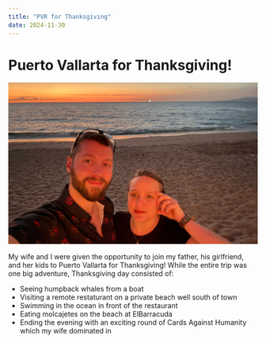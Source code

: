 ```yaml
---
title: "PVR for Thanksgiving"
date: 2024-11-30
---
```

# Puerto Vallarta for Thanksgiving!
![Puerto Vallarta Dinner Photo](/assets/images/241130-pvr-dinner.jpg)

My wife and I were given the opportunity to join my father, his girlfriend, and her kids to Puerto Vallarta for Thanksgiving! While the entire trip was one big adventure, Thanksgiving day consisted of:
- Seeing humpback whales from a boat
- Visiting a remote restaturant on a private beach well south of town
- Swimming in the ocean in front of the restaurant
- Eating molcajetes on the beach at ElBarracuda
- Ending the evening with an exciting round of Cards Against Humanity which my wife dominated in